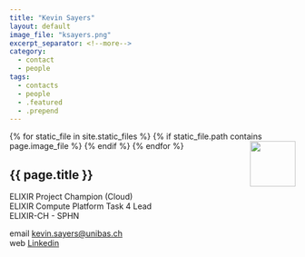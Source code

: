 ```yaml
---
title: "Kevin Sayers"
layout: default
image_file: "ksayers.png"
excerpt_separator: <!--more-->
category:
  - contact
  - people
tags:
  - contacts
  - people
  - .featured
  - .prepend
---
```


{% for static_file in site.static_files %}
  {% if static_file.path contains page.image_file %}
<img style="float: right; width: 80px;" src="{{ static_file.path | relative_url}}" />
  {% endif %}
{% endfor %}

## {{ page.title }}

ELIXIR Project Champion (Cloud)  
ELIXIR Compute Platform Task 4 Lead  
ELIXIR-CH - SPHN  

<!--more-->

email [kevin.sayers@unibas.ch](mailto:kevin.sayers@unibas.ch)  
web [Linkedin](https://www.linkedin.com/in/sayersk)



